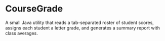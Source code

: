# CourseGrade
A small Java utility that reads a tab-separated roster of student scores, assigns each student a letter grade, and generates a summary report with class averages.
